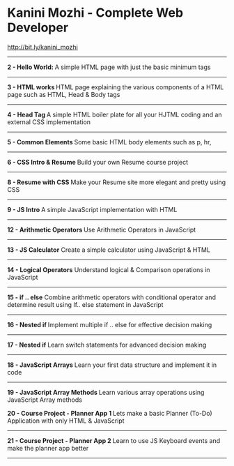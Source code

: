 # Kanini Mozhi - Complete Web Developer 
<a> http://bit.ly/kanini_mozhi </a>
<hr>
<b> 2 - Hello World: </b>
A simple HTML page with just the basic minimum tags

<hr>

<b> 3 - HTML works </b>
HTML page explaining the various components of a HTML page such as HTML, Head & Body tags
<hr>

<b> 4 - Head Tag </b>
A simple HTML boiler plate for all your HJTML coding and an external CSS implementation
<hr>

<b> 5 - Common Elements </b>
Some basic HTML body elements such as p, hr, 
<hr>

<b> 6 - CSS Intro & Resume </b> 
Build your own Resume course project 
<hr>

<b> 8 - Resume with CSS </b>
Make your Resume site more elegant and pretty using CSS
<hr>

<b> 9 - JS Intro </b>
A simple JavaScript implementation with HTML
<hr>

<b> 12 - Arithmetic Operators </b>
Use Arithmetic Operators in JavaScript
<hr>

<b> 13 - JS Calculator</b> 
Create a simple calculator using JavaScript & HTML
<hr>

<b> 14 - Logical Operators</b> 
Understand logical & Comparison operations in JavaScript 
<hr>

<b> 15 - if .. else</b> 
Combine arithmetic operators with conditional operator and determine result using If.. else statement in JavaScript
<hr>

<b> 16 - Nested if </b> 
Implement multiple if .. else for effective decision making
<hr>

<b> 17 - Nested if </b> 
Learn switch statements for advanced decision making 
<hr>

<b> 18 - JavaScript Arrays </b> 
Learn your first data structure and implement it in code
<hr>

<b> 19 - JavaScript Array Methods </b> 
Learn various array operations using JavaScript Array methods

<b> 20 - Course Project - Planner App 1 </b> 
Lets make a basic Planner (To-Do) Application with only HTML & JavaScript
<hr>

<b> 21 - Course Project - Planner App 2 </b> 
Learn to use JS Keyboard events and make the planner app better
<hr>